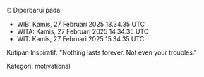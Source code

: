 ⏰ Diperbarui pada:
- WIB: Kamis, 27 Februari 2025 13.34.35 UTC
- WITA: Kamis, 27 Februari 2025 14.34.35 UTC
- WIT: Kamis, 27 Februari 2025 15.34.35 UTC

Kutipan Inspiratif:
"Nothing lasts forever. Not even your troubles."


Kategori: motivational

